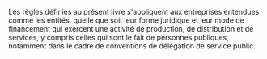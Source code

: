 Les règles définies au présent livre s'appliquent aux entreprises entendues comme les entités, quelle que soit leur forme juridique et leur mode de financement qui exercent une activité de production, de distribution et de services, y compris celles qui sont le fait de personnes publiques, notamment dans le cadre de conventions de délégation de service public.
